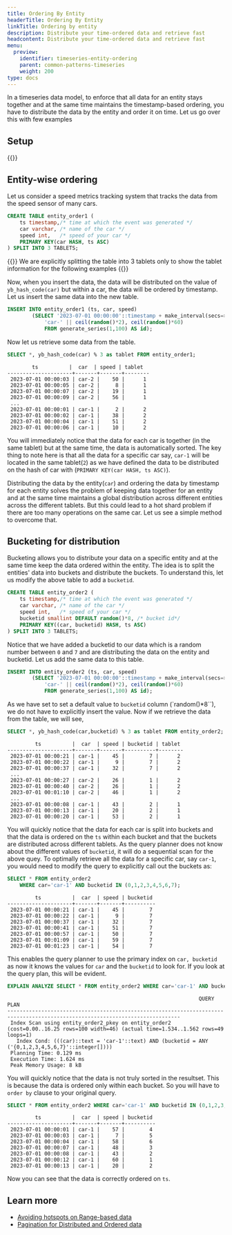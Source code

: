 ```yaml
---
title: Ordering By Entity
headerTitle: Ordering By Entity
linkTitle: Ordering by entity
description: Distribute your time-ordered data and retrieve fast
headcontent: Distribute your time-ordered data and retrieve fast
menu:
  preview:
    identifier: timeseries-entity-ordering
    parent: common-patterns-timeseries
    weight: 200
type: docs
---
```



In a timeseries data model, to enforce that all data for an entity stays together and at the same time maintains the timestamp-based ordering, you have to distribute the data by the entity and order it on time. Let us go over this with few examples

## Setup

{{<cluster-setup-tabs>}}

## Entity-wise ordering

Let us consider a speed metrics tracking system that tracks the data from the speed sensor of many cars.

```sql
CREATE TABLE entity_order1 (
    ts timestamp,/* time at which the event was generated */
    car varchar, /* name of the car */
    speed int,   /* speed of your car */
    PRIMARY KEY(car HASH, ts ASC)
) SPLIT INTO 3 TABLETS;
```

{{<note>}} We are explicitly splitting the table into 3 tablets only to show the tablet information for the following examples {{</note>}}

Now, when you insert the data, the data will be distributed on the value of `yb_hash_code(car)` but within a car, the data will be ordered by timestamp. Let us insert the same data into the new table.

```sql
INSERT INTO entity_order1 (ts, car, speed) 
        (SELECT '2023-07-01 00:00:00'::timestamp + make_interval(secs=>id),
            'car-' || ceil(random()*2), ceil(random()*60)
            FROM generate_series(1,100) AS id);
```

Now let us retrieve some data from the table.

```sql
SELECT *, yb_hash_code(car) % 3 as tablet FROM entity_order1;
```

```output
        ts          |  car  | speed | tablet
---------------------+-------+-------+--------
 2023-07-01 00:00:03 | car-2 |    50 |      1
 2023-07-01 00:00:05 | car-2 |     8 |      1
 2023-07-01 00:00:07 | car-2 |    19 |      1
 2023-07-01 00:00:09 | car-2 |    56 |      1
 ...
 2023-07-01 00:00:01 | car-1 |     2 |      2
 2023-07-01 00:00:02 | car-1 |    38 |      2
 2023-07-01 00:00:04 | car-1 |    51 |      2
 2023-07-01 00:00:06 | car-1 |    10 |      2
```

You will immediately notice that the data for each car is together (in the same tablet) but at the same time, the data is automatically sorted. The key thing to note here is that all the data for a specific car say, `car-1` will be located in the same tablet(`2`) as we have defined the data to be distributed on the hash of car with (`PRIMARY KEY(car HASH, ts ASC)`). 

Distributing the data by the entity(`car`) and ordering the data by timestamp for each entity solves the problem of keeping data together for an entity and at the same time maintains a global distribution across different entities across the different tablets. But this could lead to a hot shard problem if there are too many operations on the same car. Let us see a simple method to overcome that.

## Bucketing for distribution

Bucketing allows you to distribute your data on a specific entity and at the same time keep the data ordered within the entity. The idea is to split the entities' data into buckets and distribute the buckets. To understand this, let us modify the above table to add a `bucketid`.

```sql
CREATE TABLE entity_order2 (
    ts timestamp,/* time at which the event was generated */
    car varchar, /* name of the car */
    speed int,   /* speed of your car */
    bucketid smallint DEFAULT random()*8, /* bucket id*/
    PRIMARY KEY((car, bucketid) HASH, ts ASC)
) SPLIT INTO 3 TABLETS;
```

Notice that we have added a bucketid to our data which is a random number between `0` and `7` and are distributing the data on the entity and bucketid. Let us add the same data to this table.

```sql
INSERT INTO entity_order2 (ts, car, speed) 
        (SELECT '2023-07-01 00:00:00'::timestamp + make_interval(secs=>id),
            'car-' || ceil(random()*2), ceil(random()*60)
            FROM generate_series(1,100) AS id);
```

As we have set to set a default value to `bucketid` column (`random()*8``),  we do not have to explicitly insert the value. Now if we retrieve the data from the table, we will see,

```sql
SELECT *, yb_hash_code(car,bucketid) % 3 as tablet FROM entity_order2;
```

```output
         ts          |  car  | speed | bucketid | tablet
---------------------+-------+-------+----------+--------
 2023-07-01 00:00:21 | car-1 |    45 |        7 |      2
 2023-07-01 00:00:22 | car-1 |     9 |        7 |      2
 2023-07-01 00:00:37 | car-1 |    32 |        7 |      2
 ...
 2023-07-01 00:00:27 | car-2 |    26 |        1 |      2
 2023-07-01 00:00:40 | car-2 |    26 |        1 |      2
 2023-07-01 00:01:10 | car-2 |    46 |        1 |      2
 ...
 2023-07-01 00:00:08 | car-1 |    43 |        2 |      1
 2023-07-01 00:00:13 | car-1 |    20 |        2 |      1
 2023-07-01 00:00:20 | car-1 |    53 |        2 |      1
```

You will quickly notice that the data for each car is split into buckets and that the data is ordered on the `ts` within each bucket and that the buckets are distributed across different tablets. As the query planner does not know about the different values of `bucketid`, it will do a sequential scan for the above quey. To optimally retrieve all the data for a specific car, say `car-1`, you would need to modify the query to explicitly call out the buckets as:

```sql
SELECT * FROM entity_order2
    WHERE car='car-1' AND bucketid IN (0,1,2,3,4,5,6,7);
```

```output
         ts          |  car  | speed | bucketid
---------------------+-------+-------+----------
 2023-07-01 00:00:21 | car-1 |    45 |        7
 2023-07-01 00:00:22 | car-1 |     9 |        7
 2023-07-01 00:00:37 | car-1 |    32 |        7
 2023-07-01 00:00:41 | car-1 |    51 |        7
 2023-07-01 00:00:57 | car-1 |    50 |        7
 2023-07-01 00:01:09 | car-1 |    59 |        7
 2023-07-01 00:01:23 | car-1 |    54 |        7
```

This enables the query planner to use the primary index on `car, bucketid` as now it knows the values for `car` and the `bucketid` to look for. If you look at the query plan, this will be evident.

```sql
EXPLAIN ANALYZE SELECT * FROM entity_order2 WHERE car='car-1' AND bucketid IN (0,1,2,3,4,5,6,7);
```

```sql{class=nocopy}
                                                              QUERY PLAN
------------------------------------------------------------------------------------------------------------------------------
 Index Scan using entity_order2_pkey on entity_order2  (cost=0.00..16.25 rows=100 width=46) (actual time=1.534..1.562 rows=49 loops=1)
   Index Cond: (((car)::text = 'car-1'::text) AND (bucketid = ANY ('{0,1,2,3,4,5,6,7}'::integer[])))
 Planning Time: 0.129 ms
 Execution Time: 1.624 ms
 Peak Memory Usage: 8 kB
```

You will quickly notice that the data is not truly sorted in the resultset. This is because the data is ordered only within each bucket. So you will have to `order by` clause to your original query.

```sql
SELECT * FROM entity_order2 WHERE car='car-1' AND bucketid IN (0,1,2,3,4,5,6,7) ORDER BY ts ASC;
```

```output
         ts          |  car  | speed | bucketid
---------------------+-------+-------+----------
 2023-07-01 00:00:01 | car-1 |    57 |        4
 2023-07-01 00:00:03 | car-1 |     7 |        5
 2023-07-01 00:00:04 | car-1 |    58 |        6
 2023-07-01 00:00:07 | car-1 |    48 |        3
 2023-07-01 00:00:08 | car-1 |    43 |        2
 2023-07-01 00:00:12 | car-1 |    60 |        1
 2023-07-01 00:00:13 | car-1 |    20 |        2
```

Now you can see that the data is correctly ordered on `ts`.

## Learn more

- [Avoiding hotspots on Range-based data](https://www.yugabyte.com/blog/distributed-databases-hotspots-range-based-indexes/)
- [Pagination for Distributed and Ordered data](https://www.yugabyte.com/blog/optimize-pagination-distributed-data-maintain-ordering/)

